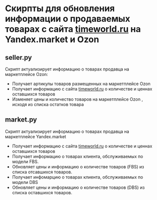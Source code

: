# Скирпты для обновления информации о продаваемых товарах с сайта [timeworld.ru](www.timeworld.ru)  на Yandex.market и Ozon #


## seller.py ##

Скрипт актуализирует информацию о товарах продавца на маркетплейсе Ozon:

- Получает артикулы товаров размещенных на маркетплейсе Ozon
- Получает информацию с сайта [timeworld.ru](www.timeworld.ru) о количестве и ценнах оставшихся товаров
- Изменяет цены и количество товаров на маркетплейсе Ozon , исходя из списка остатков товара


## market.py ##

Скрипт актуализирует информацию о товарах продавца на маркетплейсе Yandex.market

- Получает информацию с сайта [timeworld.ru](www.timeworld.ru) о количестве и ценнах оставшихся товаров
- Получает информацию о товарах клиента, обслуживаемых по модели FBS.
- Обновляет цены и информацию о количестве товаров (FBS) из списка отсавшихся товаров.
- Получает инфомарцию о товарах клиента, обслуживаемых по модели DBS
- Обновляет цены и информацию о количестве товаров (DBS) из списка оставшихся товаров.

